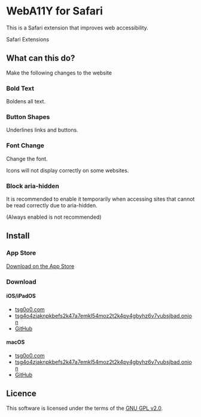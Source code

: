 # WebA11Y for Safari

This is a Safari extension that improves web accessibility.

Safari Extensions

## What can this do?

Make the following changes to the website

### Bold Text

Boldens all text.

### Button Shapes

Underlines links and buttons.

### Font Change

Change the font.

Icons will not display correctly on some websites.

### Block aria-hidden

It is recommended to enable it temporarily when accessing sites that cannot be read correctly due to aria-hidden.

(Always enabled is not recommended)

## Install

### App Store

[Download on the App Store](https://apps.apple.com/app/weba11y/id1663119196)

### Download

#### iOS/iPadOS

- [tsg0o0.com](https://tsg0o0.com/resource/app/weba11y/ios/WebA11Y.ipa)
- [tsg4o4zjaknpkbefs2k47a7emkl54moz2t2k4py4gbyhz6v7vubsjbad.onion](http://tsg4o4zjaknpkbefs2k47a7emkl54moz2t2k4py4gbyhz6v7vubsjbad.onion/resource/app/weba11y/ios/WebA11Y.ipa)
- [GitHub](https://github.com/tsg0o0/WebA11Y/releases)

#### macOS

- [tsg0o0.com](https://tsg0o0.com/resource/app/weba11y/macos/WebA11Y.zip)
- [tsg4o4zjaknpkbefs2k47a7emkl54moz2t2k4py4gbyhz6v7vubsjbad.onion](http://tsg4o4zjaknpkbefs2k47a7emkl54moz2t2k4py4gbyhz6v7vubsjbad.onion/resource/app/weba11y/macos/WebA11Y.zip)
- [GitHub](https://github.com/tsg0o0/WebA11Y/releases)

## Licence

This software is licensed under the terms of the [GNU GPL v2.0](https://www.gnu.org/licenses/old-licenses/gpl-2.0.txt).
